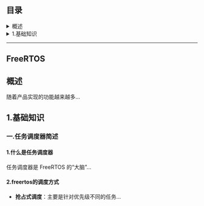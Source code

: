 ## 目录

<details>
<summary>概述</summary>

- [概述](#概述)
</details>

<details>
<summary>1.基础知识</summary>

- [1.基础知识](#1基础知识)
  - [一.任务调度器简述](#一任务调度器简述)
    - [1.什么是任务调度器](#1什么是任务调度器)
    - [2.freertos的调度方式](#2freertos的调度方式)
</details>

---

## FreeRTOS

## 概述

随着产品实现的功能越来越多...

## 1.基础知识

### 一.任务调度器简述

#### 1.什么是任务调度器

任务调度器是 FreeRTOS 的“大脑”...

#### 2.freertos的调度方式

- **抢占式调度**：主要是针对优先级不同的任务...